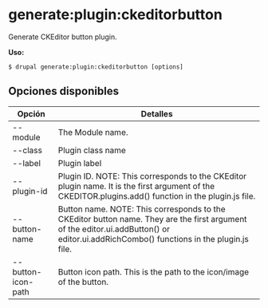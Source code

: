 # generate:plugin:ckeditorbutton
Generate CKEditor button plugin.

**Uso:**
```
$ drupal generate:plugin:ckeditorbutton [options]
```

## Opciones disponibles
Opción | Detalles
-------|-------------
--module | The Module name.
--class | Plugin class name
--label | Plugin label
--plugin-id | Plugin ID. NOTE: This corresponds to the CKEditor plugin name. It is the first argument of the CKEDITOR.plugins.add() function in the plugin.js file.
--button-name | Button name. NOTE: This corresponds to the CKEditor button name. They are the first argument of the editor.ui.addButton() or editor.ui.addRichCombo() functions in the plugin.js file.
--button-icon-path | Button icon path. This is the path to the icon/image of the button.
